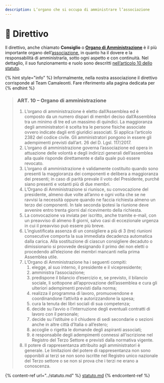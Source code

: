 ```yaml
---
description: L’organo che si occupa di amministrare l’associazione
---
```


# 🦎 Direttivo

Il direttivo, anche chiamato **Consiglio** o [**Organo di Amministrazione**](../statuto.md#art.-10-organo-di-amministrazione) è il più importante organo dell’[associazione](../), in quanto ha il dovere e la responsabilità di amministrarla, sotto ogni aspetto e con continuità. Nel dettaglio, il suo funzionamento e ruolo sono descritti [nell’articolo 10 dello statuto](../statuto.md#art.-10-organo-di-amministrazione).

{% hint style="info" %}
Informalmente, nella nostra associazione il direttivo corrisponde al Team Camaleonti. Fare riferimento alla pagina dedicata per&#x20;
{% endhint %}

> ### ART. 10 – Organo di amministrazione
>
> 1. L’organo di amministrazione è eletto dall’Assemblea ed è composto da un numero dispari di membri deciso dall’Assemblea tra un minimo di tre ed un massimo di quindici. La maggioranza degli amministratori è scelta tra le persone fisiche associate ovvero indicate dagli enti giuridici associati. Si applica l’articolo 2382 del codice civile. Gli amministratori pongono in essere gli adempimenti previsti dall’art. 26 del D. Lgsl. 117/2017.
> 2. L’organo di amministrazione governa l’associazione ed opera in attuazione delle volontà e degli indirizzi generali dell’assemblea alla quale risponde direttamente e dalla quale può essere revocato.
> 3. L’organo di amministrazione è validamente costituito quando sono presenti la maggioranza dei componenti e delibera a maggioranza dei presenti; in caso di parità prevale il voto del Presidente, purché siano presenti e votanti più di due membri.
> 4. L’Organo di Amministrazione si riunisce, su convocazione del presidente, almeno due volte all’anno e ogni volta che se ne ravvisi la necessità oppure quando ne faccia richiesta almeno un terzo dei componenti. In tale seconda ipotesi la riunione deve avvenire entro trenta giorni dal ricevimento della richiesta.
> 5. La convocazione va inviata per iscritto, anche tramite e-mail, con un preavviso di almeno 8 giorni, salvo casi di eccezionale urgenza in cui il preavviso può essere più breve.
> 6. L’ingiustificata assenza di un consigliere a più di 3 (tre) riunioni consecutive comporta la sua immediata decadenza automatica dalla carica. Alla sostituzione di ciascun consigliere decaduto o dimissionario si provvede designando il primo dei non eletti o procedendo all’elezione dei membri mancanti nella prima Assemblea utile.
> 7. L’Organo di Amministrazione ha i seguenti compiti:
>    1. elegge, al suo interno, il presidente e il vicepresidente;
>    2. amministra l’associazione;
>    3. predispone il bilancio d’esercizio e, se previsto, il bilancio sociale, li sottopone all’approvazione dell’assemblea e cura gli ulteriori adempimenti previsti dalla norma;
>    4. realizza il programma di lavoro, promuovendone e coordinandone l’attività e autorizzandone la spesa;
>    5. cura la tenuta dei libri sociali di sua competenza;
>    6. decide su l’avvio o l’interruzione degli eventuali contratti di lavoro con il personale;
>    7. decide su l’istituire o il chiudere di sedi secondarie o sezioni anche in altre città d’Italia o all’estero;
>    8. accoglie o rigetta le domande degli aspiranti associati;
>    9. è responsabile degli adempimenti connessi all’iscrizione nel Registro del Terzo Settore e previsti dalla normativa vigente.
> 8. Il potere di rappresentanza attribuito agli amministratori è generale. Le limitazioni del potere di rappresentanza non sono opponibili ai terzi se non sono iscritte nel Registro unico nazionale del Terzo settore o se non si prova che i terzi ne erano a conoscenza.

{% content-ref url="../statuto.md" %}
[statuto.md](../statuto.md)
{% endcontent-ref %}
